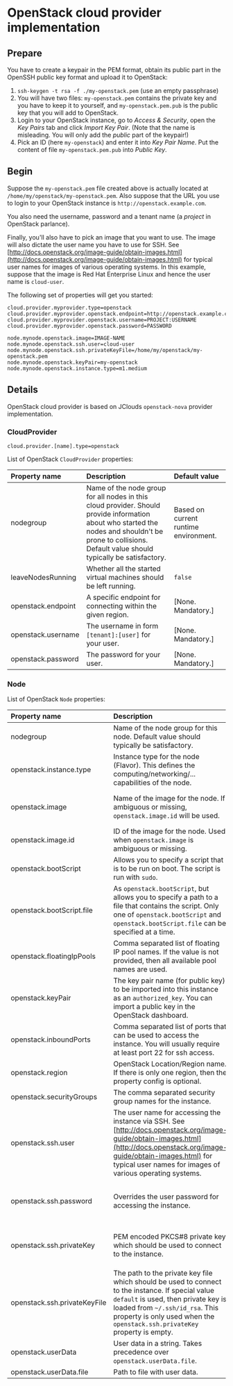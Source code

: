 # OpenStack cloud provider implementation

## Prepare

You have to create a keypair in the PEM format, obtain its public part in the OpenSSH public key format
and upload it to OpenStack:

1. `ssh-keygen -t rsa -f ./my-openstack.pem` (use an empty passphrase)
1. You will have two files: `my-openstack.pem` contains the private key and you have to keep it to yourself,
   and `my-openstack.pem.pub` is the public key that you will add to OpenStack.
1. Login to your OpenStack instance, go to _Access & Security_, open the _Key Pairs_ tab
   and click _Import Key Pair_. (Note that the name is misleading. You will only add the _public_ part of the keypair!)
1. Pick an ID (here `my-openstack`) and enter it into _Key Pair Name_. Put the content of file `my-openstack.pem.pub`
   into _Public Key_.

## Begin

Suppose the `my-openstack.pem` file created above is actually located at `/home/my/openstack/my-openstack.pem`.
Also suppose that the URL you use to login to your OpenStack instance is `http://openstack.example.com`.

You also need the username, password and a tenant name (a _project_ in OpenStack parlance).

Finally, you'll also have to pick an image that you want to use. The image will also dictate the user name
you have to use for SSH. See [http://docs.openstack.org/image-guide/obtain-images.html](http://docs.openstack.org/image-guide/obtain-images.html)
for typical user names for images of various operating systems. In this example, suppose that the image is
Red Hat Enterprise Linux and hence the user name is `cloud-user`.

The following set of properties will get you started:

```
cloud.provider.myprovider.type=openstack
cloud.provider.myprovider.openstack.endpoint=http://openstack.example.com:5000/v2.0
cloud.provider.myprovider.openstack.username=PROJECT:USERNAME
cloud.provider.myprovider.openstack.password=PASSWORD

node.mynode.openstack.image=IMAGE-NAME
node.mynode.openstack.ssh.user=cloud-user
node.mynode.openstack.ssh.privateKeyFile=/home/my/openstack/my-openstack.pem
node.mynode.openstack.keyPair=my-openstack
node.mynode.openstack.instance.type=m1.medium
```

## Details

OpenStack cloud provider is based on JClouds `openstack-nova` provider implementation.

### CloudProvider

```
cloud.provider.[name].type=openstack
```

List of OpenStack `CloudProvider` properties:

| Property name          | Description                                                       | Default value                      |
|:-----------------------|:------------------------------------------------------------------|:-----------------------------------|
| nodegroup              | Name of the node group for all nodes in this cloud provider. Should provide information about who started the nodes and shouldn't be prone to collisions. Default value should typically be satisfactory. | Based on current runtime environment. |
| leaveNodesRunning      | Whether all the started virtual machines should be left running.  | `false`                            |
| openstack.endpoint     | A specific endpoint for connecting within the given region.       | [None. Mandatory.]                 |
| openstack.username     | The username in form `[tenant]:[user]` for your user.             | [None. Mandatory.]                 |
| openstack.password     | The password for your user.                                       | [None. Mandatory.]                 |

### Node

List of OpenStack `Node` properties:

| Property name               | Description                                                       | Default value                      |
|:----------------------------|:------------------------------------------------------------------|:-----------------------------------|
| nodegroup                   | Name of the node group for this node. Default value should typically be satisfactory. | The `nodegroup` value from the cloud provider. |
| openstack.instance.type     | Instance type for the node (Flavor). This defines the computing/networking/... capabilities of the node. | [None. Mandatory.] |
| openstack.image             | Name of the image for the node. If ambiguous or missing, `openstack.image.id` will be used. | [None. Mandatory. (Well techinically, it's optional, but it's recommended to treat is as mandatory.)] |
| openstack.image.id          | ID of the image for the node. Used when `openstack.image` is ambiguous or missing. | [None. Mandatory when `openstack.image` is missing or ambiguous.] |
| openstack.bootScript        | Allows you to specify a script that is to be run on boot. The script is run with `sudo`. | [None. Optional.] |
| openstack.bootScript.file   | As `openstack.bootScript`, but allows you to specify a path to a file that contains the script. Only one of `openstack.bootScript` and `openstack.bootScript.file` can be specified at a time. | [None. Optional.] |
| openstack.floatingIpPools   | Comma separated list of floating IP pool names. If the value is not provided, then all available pool names are used. | [None. Optional.] |
| openstack.keyPair           | The key pair name (for public key) to be imported into this instance as an `authorized_key`. You can import a public key in the OpenStack dashboard. | [None. Optional.] |
| openstack.inboundPorts      | Comma separated list of ports that can be used to access the instance. You will usually require at least port 22 for ssh access. | [None. Optional.] |
| openstack.region            | OpenStack Location/Region name. If there is only one region, then the property config is optional. | [None. Mandatory when more regions.] |
| openstack.securityGroups    | The comma separated security group names for the instance.        | [None. Optional.] |
| openstack.ssh.user          | The user name for accessing the instance via SSH. See [http://docs.openstack.org/image-guide/obtain-images.html](http://docs.openstack.org/image-guide/obtain-images.html) for typical user names for images of various operating systems. | [None. Optional.] |
| openstack.ssh.password      | Overrides the user password for accessing the instance.           | [None. Optional. One of `openstack.ssh.password`, `openstack.ssh.privateKey` or `openstack.ssh.privateKeyFile` should be set.] |
| openstack.ssh.privateKey    | PEM encoded PKCS#8 private key which should be used to connect to the instance. | [None. Optional. One of `openstack.ssh.password`, `openstack.ssh.privateKey` or `openstack.ssh.privateKeyFile` should be set.] |
| openstack.ssh.privateKeyFile | The path to the private key file which should be used to connect to the instance. If special value `default` is used, then private key is loaded from `~/.ssh/id_rsa`. This property is only used when the `openstack.ssh.privateKey` property is empty.| [None. Optional. One of `openstack.ssh.password`, `openstack.ssh.privateKey` or `openstack.ssh.privateKeyFile` should be set.] |
| openstack.userData          | User data in a string. Takes precedence over `openstack.userData.file`. | [None. Optional.] |
| openstack.userData.file     | Path to file with user data.                                      | [None. Optional.] |
